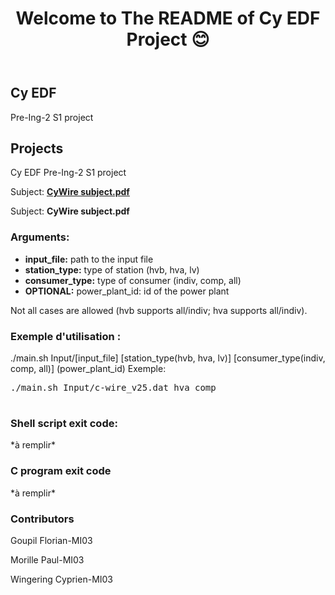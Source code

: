 <!DOCTYPE html>
<html lang="en">
<head>
    <meta charset="UTF-8">
    <meta name="viewport" content="width=device-width, initial-scale=1.0">
</head>
<body>
    <header>
        <h1 align="center">Welcome to The README of Cy EDF Project 😊</h1>
    </header>
    <main>
        <section>
            <h2>Cy EDF</h2>
            <p>Pre-Ing-2 S1 project</p>
        </section>
        <section>
            <h2>Projects</h2>
            <p>Cy EDF Pre-Ing-2 S1 project</p>
            <p>Subject: <a href="path/to/CyWire_subject.pdf" target="_blank"><strong>CyWire subject.pdf</strong></a></p>
            <p>Subject: <strong>CyWire subject.pdf</strong></p>
            <h3>Arguments:</h3>
            <ul>
                <li><strong>input_file:</strong> path to the input file</li>
                <li><strong>station_type:</strong> type of station (hvb, hva, lv)</li>
                <li><strong>consumer_type:</strong> type of consumer (indiv, comp, all)</li>
                <li><strong>OPTIONAL:</strong> power_plant_id: id of the power plant</li>
            </ul>
            <p> Not all cases are allowed (hvb supports all/indiv; hva supports all/indiv).</p>
            <h3>Exemple d'utilisation :</h3>
            <p>./main.sh Input/[input_file] [station_type(hvb, hva, lv)] [consumer_type(indiv, comp, all)]  (power_plant_id) Exemple:</p>
            <pre>
./main.sh Input/c-wire_v25.dat hva comp
            </pre>
            <h3>Shell script exit code:</h3>
            <p> *à remplir*</p>
            <h3>C program exit code</h3>
            <p> *à remplir*</p>
        </section>
    <section>
        <h3> Contributors </h3>
         <p> Goupil Florian-MI03</p>
         <p> Morille Paul-MI03</p>
         <p> Wingering Cyprien-MI03</p>
    </section>
    </main>
</body>
</html>
